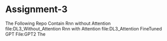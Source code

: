 # Assignment-3

The Following Repo Contain
Rnn without Attention file:DL3_Without_Attention
Rnn with Attention file:DL3_Attention
FineTuned GPT File:GPT2
The 
